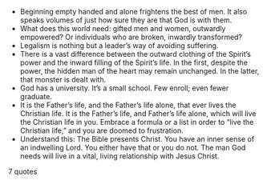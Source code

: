  - Beginning empty handed and alone frightens the best of men. It also speaks volumes of just how sure they are that God is with them.
 - What does this world need: gifted men and women, outwardly empowered? Or individuals who are broken, inwardly transformed?
 - Legalism is nothing but a leader’s way of avoiding suffering.
 - There is a vast difference between the outward clothing of the Spirit’s power and the inward filling of the Spirit’s life. In the first, despite the power, the hidden man of the heart may remain unchanged. In the latter, that monster is dealt with.
 - God has a university. It’s a small school. Few enroll; even fewer graduate.
 - It is the Father’s life, and the Father’s life alone, that ever lives the Christian life. It is the Father’s life, and Father’s life alone, which will live the Christian life in you. Embrace a formula or a list in order to “live the Christian life,” and you are doomed to frustration.
 - Understand this: The Bible presents Christ. You have an inner sense of an indwelling Lord. You either have that or you do not. The man God needs will live in a vital, living relationship with Jesus Christ.

7 quotes